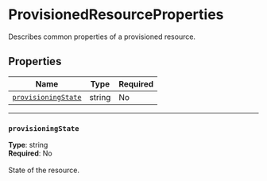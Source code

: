 # ProvisionedResourceProperties

Describes common properties of a provisioned resource.

## Properties
| Name | Type | Required |
| --- | --- | --- |
| [`provisioningState`](#provisioningstate) | string | No |

____
### `provisioningState`
__Type__: string <br/>
__Required__: No<br/>
<br/>
State of the resource.
